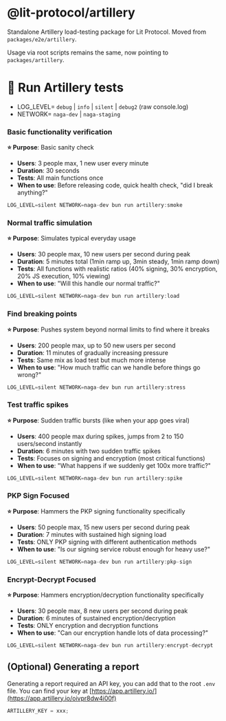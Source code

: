 # @lit-protocol/artillery

Standalone Artillery load-testing package for Lit Protocol. Moved from `packages/e2e/artillery`.

Usage via root scripts remains the same, now pointing to `packages/artillery`.

# 🚀 Run Artillery tests

- LOG_LEVEL= `debug` | `info` | `silent` | `debug2` (raw console.log)
- NETWORK= `naga-dev` | `naga-staging`

### Basic functionality verification

**⭐️ Purpose**: Basic sanity check

- **Users**: 3 people max, 1 new user every minute
- **Duration**: 30 seconds
- **Tests**: All main functions once
- **When to use**: Before releasing code, quick health check, "did I break anything?"

```jsx
LOG_LEVEL=silent NETWORK=naga-dev bun run artillery:smoke
```

### Normal traffic simulation

**⭐️ Purpose**: Simulates typical everyday usage

- **Users**: 30 people max, 10 new users per second during peak
- **Duration**: 5 minutes total (1min ramp up, 3min steady, 1min ramp down)
- **Tests**: All functions with realistic ratios (40% signing, 30% encryption, 20% JS execution, 10% viewing)
- **When to use**: "Will this handle our normal traffic?"

```jsx
LOG_LEVEL=silent NETWORK=naga-dev bun run artillery:load
```

### Find breaking points

**⭐️ Purpose**: Pushes system beyond normal limits to find where it breaks

- **Users**: 200 people max, up to 50 new users per second
- **Duration**: 11 minutes of gradually increasing pressure
- **Tests**: Same mix as load test but much more intense
- **When to use**: "How much traffic can we handle before things go wrong?"

```jsx
LOG_LEVEL=silent NETWORK=naga-dev bun run artillery:stress
```

### Test traffic spikes

**⭐️ Purpose**: Sudden traffic bursts (like when your app goes viral)

- **Users**: 400 people max during spikes, jumps from 2 to 150 users/second instantly
- **Duration**: 6 minutes with two sudden traffic spikes
- **Tests**: Focuses on signing and encryption (most critical functions)
- **When to use**: "What happens if we suddenly get 100x more traffic?"

```jsx
LOG_LEVEL=silent NETWORK=naga-dev bun run artillery:spike
```

### PKP Sign Focused

**⭐️ Purpose**: Hammers the PKP signing functionality specifically

- **Users**: 50 people max, 15 new users per second during peak
- **Duration**: 7 minutes with sustained high signing load
- **Tests**: ONLY PKP signing with different authentication methods
- **When to use**: "Is our signing service robust enough for heavy use?"

```jsx
LOG_LEVEL=silent NETWORK=naga-dev bun run artillery:pkp-sign
```

### Encrypt-Decrypt Focused

**⭐️ Purpose**: Hammers encryption/decryption functionality specifically

- **Users**: 30 people max, 8 new users per second during peak
- **Duration**: 6 minutes of sustained encryption/decryption
- **Tests**: ONLY encryption and decryption functions
- **When to use**: "Can our encryption handle lots of data processing?"

```jsx
LOG_LEVEL=silent NETWORK=naga-dev bun run artillery:encrypt-decrypt
```

## (Optional) Generating a report

Generating a report required an API key, you can add that to the root `.env` file. You can find your key at [https://app.artillery.io/](https://app.artillery.io/oivpr8dw4i00f)

```jsx
ARTILLERY_KEY = xxx;
```
